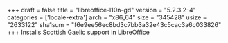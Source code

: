 +++
draft = false
title = "libreoffice-l10n-gd"
version = "5.2.3.2-4"
categories = ['locale-extra']
arch = "x86_64"
size = "345428"
usize = "2633122"
sha1sum = "f6e9ee56ec8bd3c7bb3a32e43c5cac3a6c033826"
+++
Installs Scottish Gaelic support in LibreOffice